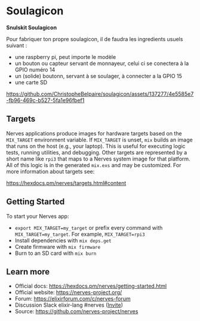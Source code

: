 # Soulagicon

**Snulskit Soulagicon**

Pour fabriquer ton propre soulagicon, il de faudra les ingredients usuels suivant :
  *  une raspberry pi, peut importe le modèle
  *  un bouton ou capteur servant de monnayeur, celui ci se conectera à la GPIO numéro 14
  *  un (solide) boutonn, servant à se soulager, à connecter a la GPIO 15
  *  une carte SD
 
https://github.com/ChristopheBelpaire/soulagicon/assets/137277/4e5585e7-fb96-469c-b527-5fa1e96fbef1



## Targets

Nerves applications produce images for hardware targets based on the
`MIX_TARGET` environment variable. If `MIX_TARGET` is unset, `mix` builds an
image that runs on the host (e.g., your laptop). This is useful for executing
logic tests, running utilities, and debugging. Other targets are represented by
a short name like `rpi3` that maps to a Nerves system image for that platform.
All of this logic is in the generated `mix.exs` and may be customized. For more
information about targets see:

https://hexdocs.pm/nerves/targets.html#content

## Getting Started

To start your Nerves app:
  * `export MIX_TARGET=my_target` or prefix every command with
    `MIX_TARGET=my_target`. For example, `MIX_TARGET=rpi3`
  * Install dependencies with `mix deps.get`
  * Create firmware with `mix firmware`
  * Burn to an SD card with `mix burn`

## Learn more

  * Official docs: https://hexdocs.pm/nerves/getting-started.html
  * Official website: https://nerves-project.org/
  * Forum: https://elixirforum.com/c/nerves-forum
  * Discussion Slack elixir-lang #nerves ([Invite](https://elixir-slackin.herokuapp.com/))
  * Source: https://github.com/nerves-project/nerves
